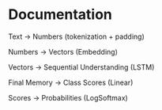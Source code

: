 # Documentation

Text → Numbers (tokenization + padding)

Numbers → Vectors (Embedding)

Vectors → Sequential Understanding (LSTM)

Final Memory → Class Scores (Linear)

Scores → Probabilities (LogSoftmax)